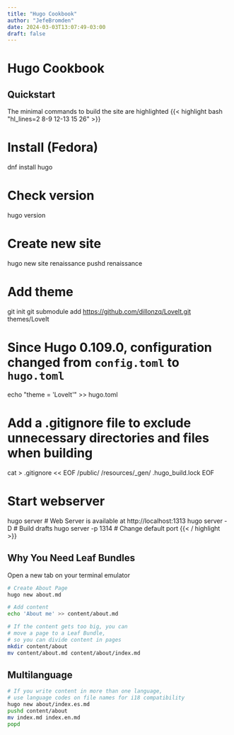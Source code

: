 ```yaml
---
title: "Hugo Cookbook"
author: "JefeBromden"
date: 2024-03-03T13:07:49-03:00
draft: false
---
```


# Hugo Cookbook
## Quickstart
The minimal commands to build the site are highlighted
{{< highlight bash "hl_lines=2 8-9 12-13 15 26" >}}
# Install (Fedora)
dnf install hugo

# Check version
hugo version

# Create new site
hugo new site renaissance
pushd renaissance

# Add theme
git init
git submodule add https://github.com/dillonzq/LoveIt.git themes/LoveIt
# Since Hugo 0.109.0, configuration changed from `config.toml` to `hugo.toml`
echo "theme = 'LoveIt'" >> hugo.toml

# Add a .gitignore file to exclude unnecessary directories and files when building 
cat > .gitignore << EOF
/public/
/resources/_gen/
.hugo_build.lock
EOF

# Start webserver
hugo server         # Web Server is available at http://localhost:1313
hugo server -D      # Build drafts
hugo server -p 1314 # Change default port
{{< / highlight >}}

## Why You Need Leaf Bundles
Open a new tab on your terminal emulator
```bash
# Create About Page
hugo new about.md

# Add content
echo 'About me' >> content/about.md

# If the content gets too big, you can
# move a page to a Leaf Bundle,
# so you can divide content in pages
mkdir content/about
mv content/about.md content/about/index.md
```

## Multilanguage
```bash
# If you write content in more than one language,
# use language codes on file names for i18 compatibility
hugo new about/index.es.md
pushd content/about
mv index.md index.en.md
popd
```
